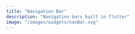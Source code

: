 ```yaml
---
title: "Navigation Bar"
description: "Navigation bars built in flutter"
image: "/images/widgets/navBar.svg"
---
```


